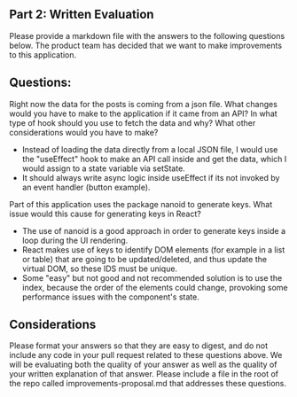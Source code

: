 ## Part 2: Written Evaluation

Please provide a markdown file with the answers to the following questions below.
The product team has decided that we want to make improvements to this application.

## Questions:

Right now the data for the posts is coming from a json file. What changes would you have to make to the application if it came from an API? In what type of hook should you use to fetch the data and why? What other considerations would you have to make?

- Instead of loading the data directly from a local JSON file, I would use the "useEffect" hook to make an API call inside and get the data, which I would assign to a state variable via setState.
- It should always write async logic inside useEffect if its not invoked by an event handler (button example).

Part of this application uses the package nanoid to generate keys. What issue would this cause for generating keys in React?

- The use of nanoid is a good approach in order to generate keys inside a loop during the UI rendering.
- React makes use of keys to identify DOM elements (for example in a list or table) that are going to be updated/deleted, and thus update the virtual DOM, so these IDS must be unique.
- Some "easy" but not good and not recommended solution is to use the index, because the order of the elements could change, provoking some performance issues with the component's state.

## Considerations

Please format your answers so that they are easy to digest, and do not include any code in your pull request related to these questions above. We will be evaluating both the quality of your answer as well as the quality of your written explanation of that answer.
Please include a file in the root of the repo called improvements-proposal.md that addresses these questions.

